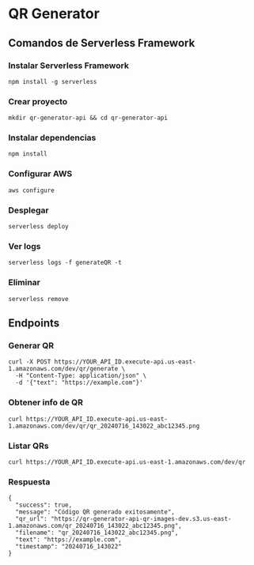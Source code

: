 # QR Generator
## Comandos de Serverless Framework

### Instalar Serverless Framework
`npm install -g serverless`

### Crear proyecto
`mkdir qr-generator-api && cd qr-generator-api`

### Instalar dependencias
`npm install`

### Configurar AWS
`aws configure`

### Desplegar
`serverless deploy`

### Ver logs
`serverless logs -f generateQR -t`

### Eliminar
`serverless remove`

## Endpoints

### Generar QR
```
curl -X POST https://YOUR_API_ID.execute-api.us-east-1.amazonaws.com/dev/qr/generate \
  -H "Content-Type: application/json" \
  -d '{"text": "https://example.com"}'
```

### Obtener info de QR
`curl https://YOUR_API_ID.execute-api.us-east-1.amazonaws.com/dev/qr/qr_20240716_143022_abc12345.png`


### Listar QRs
`curl https://YOUR_API_ID.execute-api.us-east-1.amazonaws.com/dev/qr`

### Respuesta
```
{
  "success": true,
  "message": "Código QR generado exitosamente",
  "qr_url": "https://qr-generator-api-qr-images-dev.s3.us-east-1.amazonaws.com/qr_20240716_143022_abc12345.png",
  "filename": "qr_20240716_143022_abc12345.png",
  "text": "https://example.com",
  "timestamp": "20240716_143022"
}
```
